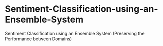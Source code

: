 # Sentiment-Classification-using-an-Ensemble-System
Sentiment Classification using an Ensemble System (Preserving the Performance between Domains)

